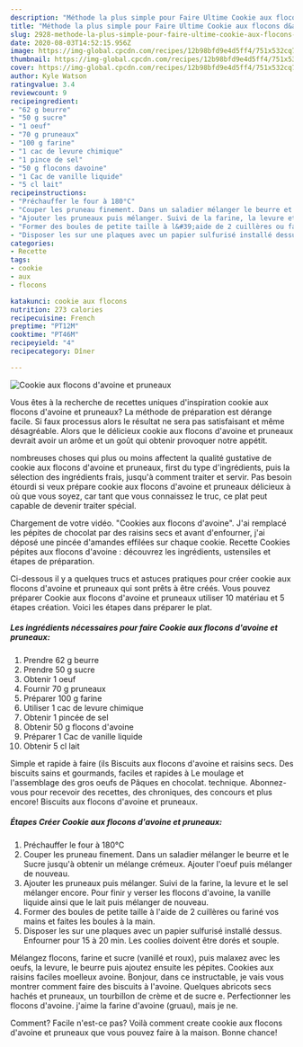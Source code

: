 ```yaml
---
description: "Méthode la plus simple pour Faire Ultime Cookie aux flocons d&amp;#39;avoine et pruneaux"
title: "Méthode la plus simple pour Faire Ultime Cookie aux flocons d&amp;#39;avoine et pruneaux"
slug: 2928-methode-la-plus-simple-pour-faire-ultime-cookie-aux-flocons-d-and-39-avoine-et-pruneaux
date: 2020-08-03T14:52:15.956Z
image: https://img-global.cpcdn.com/recipes/12b98bfd9e4d5ff4/751x532cq70/cookie-aux-flocons-davoine-et-pruneaux-photo-principale-de-la-recette.jpg
thumbnail: https://img-global.cpcdn.com/recipes/12b98bfd9e4d5ff4/751x532cq70/cookie-aux-flocons-davoine-et-pruneaux-photo-principale-de-la-recette.jpg
cover: https://img-global.cpcdn.com/recipes/12b98bfd9e4d5ff4/751x532cq70/cookie-aux-flocons-davoine-et-pruneaux-photo-principale-de-la-recette.jpg
author: Kyle Watson
ratingvalue: 3.4
reviewcount: 9
recipeingredient:
- "62 g beurre"
- "50 g sucre"
- "1 oeuf"
- "70 g pruneaux"
- "100 g farine"
- "1 cac de levure chimique"
- "1 pince de sel"
- "50 g flocons davoine"
- "1 Cac de vanille liquide"
- "5 cl lait"
recipeinstructions:
- "Préchauffer le four à 180°C"
- "Couper les pruneau finement. Dans un saladier mélanger le beurre et le Sucre jusqu&#39;à obtenir un mélange crémeux. Ajouter l&#39;oeuf puis mélanger de nouveau."
- "Ajouter les pruneaux puis mélanger. Suivi de la farine, la levure et le sel mélanger encore. Pour finir y verser les flocons d&#39;avoine, la vanille liquide ainsi que le lait puis mélanger de nouveau."
- "Former des boules de petite taille à l&#39;aide de 2 cuillères ou fariné vos mains et faites les boules à la main."
- "Disposer les sur une plaques avec un papier sulfurisé installé dessus. Enfourner pour 15 à 20 min. Les coolies doivent être dorés et souple."
categories:
- Recette
tags:
- cookie
- aux
- flocons

katakunci: cookie aux flocons 
nutrition: 273 calories
recipecuisine: French
preptime: "PT12M"
cooktime: "PT46M"
recipeyield: "4"
recipecategory: Dîner

---
```



![Cookie aux flocons d&#39;avoine et pruneaux](https://img-global.cpcdn.com/recipes/12b98bfd9e4d5ff4/751x532cq70/cookie-aux-flocons-davoine-et-pruneaux-photo-principale-de-la-recette.jpg)

Vous êtes à la recherche de recettes uniques d'inspiration cookie aux flocons d&#39;avoine et pruneaux? La méthode de préparation est dérange facile. Si faux processus alors le résultat ne sera pas satisfaisant et même désagréable. Alors que le délicieux cookie aux flocons d&#39;avoine et pruneaux devrait avoir un arôme et un goût qui obtenir provoquer notre appétit.

nombreuses choses qui plus ou moins affectent la qualité gustative de cookie aux flocons d&#39;avoine et pruneaux, first du type d'ingrédients, puis la sélection des ingrédients frais, jusqu'à comment traiter et servir. Pas besoin étourdi si veux prépare cookie aux flocons d&#39;avoine et pruneaux délicieux à où que vous soyez, car tant que vous connaissez le truc, ce plat peut capable de devenir traiter spécial.

Chargement de votre vidéo. &#34;Cookies aux flocons d&#39;avoine&#34;. J&#39;ai remplacé les pépites de chocolat par des raisins secs et avant d&#39;enfourner, j&#39;ai déposé une pincée d&#39;amandes effilées sur chaque cookie. Recette Cookies pépites aux flocons d&#39;avoine : découvrez les ingrédients, ustensiles et étapes de préparation.


Ci-dessous il y a quelques trucs et astuces pratiques pour créer cookie aux flocons d&#39;avoine et pruneaux qui sont prêts à être créés. Vous pouvez préparer Cookie aux flocons d&#39;avoine et pruneaux utiliser 10 matériau et 5 étapes création. Voici les étapes dans préparer le plat.

<!--inarticleads1-->

##### Les ingrédients nécessaires pour faire Cookie aux flocons d&#39;avoine et pruneaux:

1. Prendre 62 g beurre
1. Prendre 50 g sucre
1. Obtenir 1 oeuf
1. Fournir 70 g pruneaux
1. Préparer 100 g farine
1. Utiliser 1 cac de levure chimique
1. Obtenir 1 pincée de sel
1. Obtenir 50 g flocons d&#39;avoine
1. Préparer 1 Cac de vanille liquide
1. Obtenir 5 cl lait


Simple et rapide à faire (ils Biscuits aux flocons d&#39;avoine et raisins secs. Des biscuits sains et gourmands, faciles et rapides à Le moulage et l&#39;assemblage des gros oeufs de Pâques en chocolat. technique. Abonnez-vous pour recevoir des recettes, des chroniques, des concours et plus encore! Biscuits aux flocons d&#39;avoine et pruneaux. 

<!--inarticleads2-->

##### Étapes Créer Cookie aux flocons d&#39;avoine et pruneaux:

1. Préchauffer le four à 180°C
1. Couper les pruneau finement. Dans un saladier mélanger le beurre et le Sucre jusqu&#39;à obtenir un mélange crémeux. Ajouter l&#39;oeuf puis mélanger de nouveau.
1. Ajouter les pruneaux puis mélanger. Suivi de la farine, la levure et le sel mélanger encore. Pour finir y verser les flocons d&#39;avoine, la vanille liquide ainsi que le lait puis mélanger de nouveau.
1. Former des boules de petite taille à l&#39;aide de 2 cuillères ou fariné vos mains et faites les boules à la main.
1. Disposer les sur une plaques avec un papier sulfurisé installé dessus. Enfourner pour 15 à 20 min. Les coolies doivent être dorés et souple.


Mélangez flocons, farine et sucre (vanillé et roux), puis malaxez avec les oeufs, la levure, le beurre puis ajoutez ensuite les pépites. Cookies aux raisins faciles moelleux avoine. Bonjour, dans ce instructable, je vais vous montrer comment faire des biscuits à l&#39;avoine. Quelques abricots secs hachés et pruneaux, un tourbillon de crème et de sucre e. Perfectionner les flocons d&#39;avoine. j&#39;aime la farine d&#39;avoine (gruau), mais je ne. 


Comment? Facile n'est-ce pas? Voilà comment create cookie aux flocons d&#39;avoine et pruneaux que vous pouvez faire à la maison. Bonne chance!
